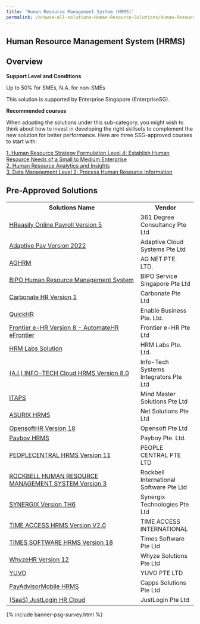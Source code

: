 ```yaml
---
title: 'Human Resource Management System (HRMS)'
permalink: /browse-all-solutions-Human-Resource-Solutions/Human-Resource-Management-System--HRMS-
---
```


## Human Resource Management System (HRMS)
## Overview

**Support Level and Conditions**

Up to 50% for SMEs, N.A. for non-SMEs

This solution is supported by Enterprise Singapore (EnterpriseSG).

**Recommended courses**

When adopting the solutions under this sub-category, you might wish to think about how to invest in developing the right skillsets to complement the new solution for better performance. Here are three SSG-approved courses to start with:

<a href='https://sfec.enterprisejobskills.gov.sg/Course_Internet/CourseDetail.aspx?CoursesReferenceNumber=TGS-2018502798'  target='_blank' rel='noopener'>1. Human Resource Strategy Formulation Level 4: Establish Human Resource Needs of a Small to Medium Enterprise</a><br>
<a href='https://sfec.enterprisejobskills.gov.sg/Course_Internet/CourseDetail.aspx?CoursesReferenceNumber=TGS-2019504638'  target='_blank' rel='noopener'>2. Human Resource Analytics and Insights</a><br>
<a href='https://sfec.enterprisejobskills.gov.sg/Course_Internet/CourseDetail.aspx?CoursesReferenceNumber=TGS-2018502767'  target='_blank' rel='noopener'>3. Data Management Level 2: Process Human Resource Information</a><br>

## Pre-Approved Solutions

<table>
<tr>
<th style='width: auto;'><b>Solutions Name</b></th>
<th style='width: 30%;'><b>Vendor</b></th>
</tr>
<tr>
<td><a href='/productivity-solutions-grant/solutionrepo/solution13' target='_blank'>HReasily Online Payroll Version 5</a><br></td>
<td>361 Degree Consultancy Pte Ltd</td>
</tr>
<tr>
<td><a href='/productivity-solutions-grant/solutionrepo/solution84' target='_blank'>Adaptive Pay Version 2022</a><br></td>
<td>Adaptive Cloud Systems Pte Ltd</td>
</tr>
<tr>
<td><a href='/productivity-solutions-grant/solutionrepo/solution104' target='_blank'>AGHRM</a><br></td>
<td>AG NET PTE. LTD.</td>
</tr>
<tr>
<td><a href='/productivity-solutions-grant/solutionrepo/solution201' target='_blank'>BIPO Human Resource Management System</a><br></td>
<td>BIPO Service Singapore Pte Ltd</td>
</tr>
<tr>
<td><a href='/productivity-solutions-grant/solutionrepo/solution243' target='_blank'>Carbonate HR Version 1</a><br></td>
<td>Carbonate Pte Ltd</td>
</tr>
<tr>
<td><a href='/productivity-solutions-grant/solutionrepo/solution408' target='_blank'>QuickHR</a><br></td>
<td>Enable Business Pte. Ltd.</td>
</tr>
<tr>
<td><a href='/productivity-solutions-grant/solutionrepo/solution456' target='_blank'>Frontier e-HR Version 8 - AutomateHR eFrontier</a><br></td>
<td>Frontier e-HR Pte Ltd </td>
</tr>
<tr>
<td><a href='/productivity-solutions-grant/solutionrepo/solution512' target='_blank'>HRM Labs Solution</a><br></td>
<td>HRM Labs Pte. Ltd. </td>
</tr>
<tr>
<td><a href='/productivity-solutions-grant/solutionrepo/solution542' target='_blank'>(A.I.) INFO-TECH Cloud HRMS Version 8.0</a><br></td>
<td>Info-Tech Systems Integrators Pte Ltd</td>
</tr>
<tr>
<td><a href='/productivity-solutions-grant/solutionrepo/solution677' target='_blank'>ITAPS</a><br></td>
<td>Mind Master Solutions Pte Ltd</td>
</tr>
<tr>
<td><a href='/productivity-solutions-grant/solutionrepo/solution689' target='_blank'>ASURIX HRMS</a><br></td>
<td>Net Solutions Pte Ltd</td>
</tr>
<tr>
<td><a href='/productivity-solutions-grant/solutionrepo/solution763' target='_blank'>OpensoftHR Version 18</a><br></td>
<td>Opensoft Pte Ltd</td>
</tr>
<tr>
<td><a href='/productivity-solutions-grant/solutionrepo/solution771' target='_blank'>Payboy HRMS</a><br></td>
<td>Payboy Pte. Ltd.</td>
</tr>
<tr>
<td><a href='/productivity-solutions-grant/solutionrepo/solution776' target='_blank'>PEOPLECENTRAL HRMS Version 11</a><br></td>
<td>PEOPLE CENTRAL PTE LTD</td>
</tr>
<tr>
<td><a href='/productivity-solutions-grant/solutionrepo/solution876' target='_blank'>ROCKBELL HUMAN RESOURCE MANAGEMENT SYSTEM Version 3</a><br></td>
<td>Rockbell International Software Pte Ltd</td>
</tr>
<tr>
<td><a href='/productivity-solutions-grant/solutionrepo/solution960' target='_blank'>SYNERGIX Version TH6</a><br></td>
<td>Synergix Technologies Pte Ltd</td>
</tr>
<tr>
<td><a href='/productivity-solutions-grant/solutionrepo/solution1024' target='_blank'>TIME ACCESS HRMS Version V2.0</a><br></td>
<td>TIME ACCESS INTERNATIONAL</td>
</tr>
<tr>
<td><a href='/productivity-solutions-grant/solutionrepo/solution1029' target='_blank'>TIMES SOFTWARE HRMS Version 18</a><br></td>
<td>Times Software Pte Ltd</td>
</tr>
<tr>
<td><a href='/productivity-solutions-grant/solutionrepo/solution1112' target='_blank'>WhyzeHR Version 12</a><br></td>
<td>Whyze Solutions Pte Ltd</td>
</tr>
<tr>
<td><a href='/productivity-solutions-grant/solutionrepo/solution1138' target='_blank'>YUVO</a><br></td>
<td>YUVO PTE LTD</td>
</tr>
<tr>
<td><a href='/productivity-solutions-grant/solutionrepo/solution1669' target='_blank'>PayAdvisorMobile HRMS</a><br></td>
<td>Capps Solutions Pte Ltd</td>
</tr>
<tr>
<td><a href='/productivity-solutions-grant/solutionrepo/solution1684' target='_blank'>(SaaS) JustLogin HR Cloud</a><br></td>
<td>JustLogin Pte Ltd</td>
</tr>
</table>

{% include banner-psg-survey.html %}
